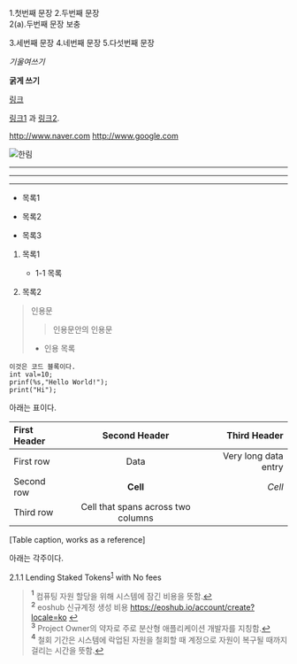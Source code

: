 1.첫번째 문장
2.두번째 문장  
2(a).두번째 문장 보충

3.세번째 문장
4.네번째 문장
5.다섯번째 문장

*기울여쓰기*

**굵게 쓰기**

[링크](http://naver.com "네이버")

[링크1][1] 과 [링크2][2].

[1]: http://www.naver.com "네이버"
[2]: http://www.google.com "구글"

<http://www.naver.com>
<http://www.google.com>

![](https://github.com/dusgml2665/Test_Ignore_License/blob/master/lmage/aa.png "한림")

---

***

___

* 목록1

+ 목록2

- 목록3

1. 목록1
   * 1-1 목록
   
1. 목록2

> 인용문
> > 인용문안의 인용문
> * 인용 목록

~~~
이것은 코드 블록이다.
int val=10;
prinf(%s,"Hello World!");
print("Hi");
~~~



아래는 표이다.

| First Header | Second Header | Third Header |
| :------------ | :-----------: | -------------------: |
| First row | Data | Very long data entry |
| Second row | **Cell** | *Cell* |
| Third row | Cell that spans across two columns ||
[Table caption, works as a reference]

아래는 각주이다.

2.1.1 Lending Staked Tokens<sup id="a1">[1](#f1)</sup> with No fees

><b id="f1"><sup>1</sup></b> 컴퓨팅 자원 할당을 위해 시스템에 잠긴 비용을 뜻함.[↩](#a1)<br>
<b id="f2"><sup>2</sup></b> eoshub 신규계정 생성 비용 https://eoshub.io/account/create?locale=ko [↩](#a2)<br>
<b id="f3"><sup>3</sup></b> Project Owner의 약자로 주로 분산형 애플리케이션 개발자를 지칭함.[↩](#a3)<br>
<b id="f4"><sup>4</sup></b> 철회 기간은 시스템에 락업된 자원을 철회할 때 계정으로 자원이 복구될 때까지 걸리는 시간을 뜻함.[↩](#a4)<br>





